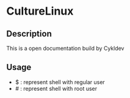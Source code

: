 # CultureLinux

## Description
This is a open documentation build by Cykldev

## Usage

* $ : represent shell with regular user
* \# : represent shell with root user

    
